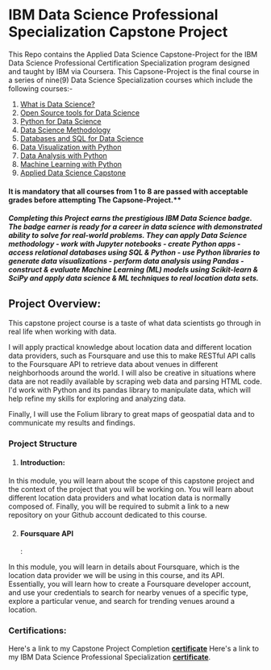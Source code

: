 # IBM Data Science Professional Specialization Capstone Project

This Repo contains the Applied Data Science Capstone-Project for the IBM Data Science Professional Certification Specialization program designed and taught by IBM via Coursera. This Capsone-Project is the final course in a series of nine(9) Data Science Specialization courses which include the following courses:-

1. [What is Data Science?](https://www.coursera.org/learn/what-is-datascience/home/welcome)
2. [Open Source tools for Data Science](https://www.coursera.org/learn/open-source-tools-for-data-science/home/welcome)
3. [Python for Data Science](https://www.coursera.org/learn/python-for-applied-data-science/home/welcome)
4. [Data Science Methodology](https://www.coursera.org/learn/data-science-methodology/home/welcome)
5. [Databases and SQL for Data Science](https://www.coursera.org/learn/sql-data-science/home/welcome)
6. [Data Visualization with Python](https://www.coursera.org/learn/python-for-data-visualization/home/welcome)
7. [Data Analysis with Python](https://www.coursera.org/learn/data-analysis-with-python/home/welcome)
8. [Machine Learning with Python](https://www.coursera.org/learn/machine-learning-with-python/home/welcome)
9. [Applied Data Science Capstone](https://www.coursera.org/learn/applied-data-science-capstone/home/welcome)

#### It is mandatory that all courses from 1 to 8 are passed with acceptable grades before attempting The Capsone-Project.**

##### Completing this Project earns the prestigious IBM Data Science badge. The badge earner is ready for a career in data science with demonstrated ability to solve for real-world problems. They can apply Data Science methodology - work with Jupyter notebooks - create Python apps - access relational databases using SQL & Python - use Python libraries to generate data visualizations - perform data analysis using Pandas - construct & evaluate Machine Learning (ML) models using Scikit-learn & SciPy and apply data science & ML techniques to real location data sets.

## Project Overview:

This capstone project course is a taste of what data scientists go through in real life when working with data. 

I will apply practical knowledge about location data and different location data providers, such as Foursquare and use this to make RESTful API calls to the Foursquare API to retrieve data about venues in different neighborhoods around the world. I will also be creative in situations where data are not readily available by scraping web data and parsing HTML code. 
I'd work with Python and its pandas library to manipulate data, which will help refine my skills for exploring and analyzing data. 

Finally, I will use the Folium library to great maps of geospatial data and to communicate my results and findings.

### Project Structure

1. <h4>Introduction:</h4>

In this module, you will learn about the scope of this capstone project and the context of the project that you will be working on. You will learn about different location data providers and what location data is normally composed of. Finally, you will be required to submit a link to a new repository on your Github account dedicated to this course.

2. <h4>Foursquare API</h4>:

In this module, you will learn in details about Foursquare, which is the location data provider we will be using in this course, and its API. Essentially, you will learn how to create a Foursquare developer account, and use your credentials to search for nearby venues of a specific type, explore a particular venue, and search for trending venues around a location.





### Certifications:
Here's a link to my Capstone Project Completion [**certificate**](https://coursera.org/share/8b78de4619b79b35d81169e7635ff190)
Here's a link to my IBM Data Science Professional Specialization [**certificate**](https://coursera.org/share/a16f28c0c3ed4e65d7629841847b200b).



